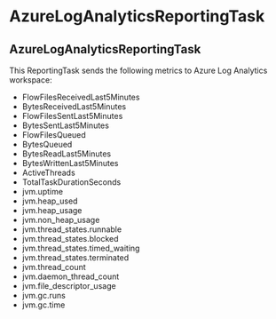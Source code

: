 <!--
  Licensed to the Apache Software Foundation (ASF) under one or more
  contributor license agreements.  See the NOTICE file distributed with
  this work for additional information regarding copyright ownership.
  The ASF licenses this file to You under the Apache License, Version 2.0
  (the "License"); you may not use this file except in compliance with
  the License.  You may obtain a copy of the License at
      http://www.apache.org/licenses/LICENSE-2.0
  Unless required by applicable law or agreed to in writing, software
  distributed under the License is distributed on an "AS IS" BASIS,
  WITHOUT WARRANTIES OR CONDITIONS OF ANY KIND, either express or implied.
  See the License for the specific language governing permissions and
  limitations under the License.
-->

# AzureLogAnalyticsReportingTask

## AzureLogAnalyticsReportingTask

This ReportingTask sends the following metrics to Azure Log Analytics workspace:

*   FlowFilesReceivedLast5Minutes
*   BytesReceivedLast5Minutes
*   FlowFilesSentLast5Minutes
*   BytesSentLast5Minutes
*   FlowFilesQueued
*   BytesQueued
*   BytesReadLast5Minutes
*   BytesWrittenLast5Minutes
*   ActiveThreads
*   TotalTaskDurationSeconds
*   jvm.uptime
*   jvm.heap\_used
*   jvm.heap\_usage
*   jvm.non\_heap\_usage
*   jvm.thread\_states.runnable
*   jvm.thread\_states.blocked
*   jvm.thread\_states.timed\_waiting
*   jvm.thread\_states.terminated
*   jvm.thread\_count
*   jvm.daemon\_thread\_count
*   jvm.file\_descriptor\_usage
*   jvm.gc.runs
*   jvm.gc.time